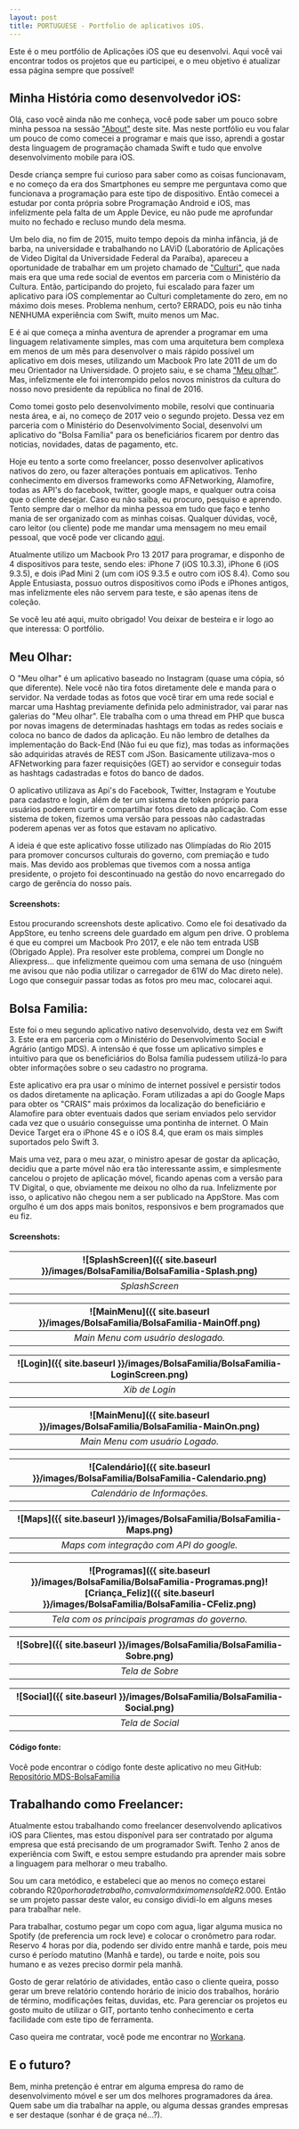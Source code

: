 ```yaml
---
layout: post
title: PORTUGUESE - Portfolio de aplicativos iOS.
---
```


Este é o meu portfólio de Aplicações iOS que eu desenvolvi. Aqui você vai encontrar todos os projetos que eu participei, e o meu objetivo é atualizar essa página sempre que possível!

## Minha História como desenvolvedor iOS:

Olá, caso você ainda não me conheça, você pode saber um pouco sobre minha pessoa na sessão ["About"](https://luzejunior.github.io/about/) deste site.
Mas neste portfólio eu vou falar um pouco de como comecei a programar e mais que isso, aprendi a gostar desta linguagem de programação chamada Swift e tudo que envolve desenvolvimento mobile para iOS.

Desde criança sempre fui curioso para saber como as coisas funcionavam, e no começo da era dos Smartphones eu sempre me perguntava como que funcionava a programação para este tipo de dispositivo. Então comecei a estudar por conta própria sobre Programação Android e iOS, mas infelizmente pela falta de um Apple Device, eu não pude me aprofundar muito no fechado e recluso mundo dela mesma.

Um belo dia, no fim de 2015, muito tempo depois da minha infância, já de barba, na universidade e trabalhando no LAViD (Laboratório de Aplicações de Video Digital da Universidade Federal da Paraíba), apareceu a oportunidade de trabalhar em um projeto chamado de ["Culturi"](http://www.culturi.com.br/), que nada mais era que uma rede social de eventos em parceria com o Ministério da Cultura. Então, participando do projeto, fui escalado para fazer um aplicativo para iOS complementar ao Culturi completamente do zero, em no máximo dois meses. Problema nenhum, certo? ERRADO, pois eu não tinha NENHUMA experiência com Swift, muito menos um Mac.

E é ai que começa a minha aventura de aprender a programar em uma linguagem relativamente simples, mas com uma arquitetura bem complexa em menos de um mês para desenvolver o mais rápido possível um aplicativo em dois meses, utilizando um Macbook Pro late 2011 de um do meu Orientador na Universidade. O projeto saiu, e se chama ["Meu olhar"](http://meuolhar.culturi.com.br/). Mas, infelizmente ele foi interrompido pelos novos ministros da cultura do nosso novo presidente da república no final de 2016.

Como tomei gosto pelo desenvolvimento mobile, resolvi que continuaria nesta área, e ai, no começo de 2017 veio o segundo projeto. Dessa vez em parceria com o Ministério do Desenvolvimento Social, desenvolvi um aplicativo do "Bolsa Família" para os beneficiários ficarem por dentro das noticias, novidades, datas de pagamento, etc.

Hoje eu tento a sorte como freelancer, posso desenvolver aplicativos nativos do zero, ou fazer alterações pontuais em aplicativos. Tenho conhecimento em diversos frameworks como AFNetworking, Alamofire, todas as API's do facebook, twitter, google maps, e qualquer outra coisa que o cliente desejar. Caso eu não saiba, eu procuro, pesquiso e aprendo. Tento sempre dar o melhor da minha pessoa em tudo que faço e tenho mania de ser organizado com as minhas coisas. Qualquer dúvidas, você, caro leitor (ou cliente) pode me mandar uma mensagem no meu email pessoal, que você pode ver clicando [aqui](https://luzejunior.github.io/about/).

Atualmente utilizo um Macbook Pro 13 2017 para programar, e disponho de 4 dispositivos para teste, sendo eles: iPhone 7 (iOS 10.3.3), iPhone 6 (iOS 9.3.5), e dois iPad Mini 2 (um com iOS 9.3.5 e outro com iOS 8.4). Como sou Apple Entusiasta, possuo outros dispositivos como iPods e iPhones antigos, mas infelizmente eles não servem para teste, e são apenas itens de coleção.

Se você leu até aqui, muito obrigado! Vou deixar de besteira e ir logo ao que interessa: O portfólio.

## Meu Olhar:

 O "Meu olhar" é um aplicativo baseado no Instagram (quase uma cópia, só que diferente). Nele você não tira fotos diretamente dele e manda para o servidor. Na verdade todas as fotos que você tirar em uma rede social e marcar uma Hashtag previamente definida pelo administrador, vai parar nas galerias do "Meu olhar". Ele trabalha com o uma thread em PHP que busca por novas imagens de determinadas hashtags em todas as redes sociais e coloca no banco de dados da aplicação. Eu não lembro de detalhes da implementação do Back-End (Não fui eu que fiz), mas todas as informações são adquiridas através de REST com JSon. Basicamente utilizava-mos o AFNetworking para fazer requisições (GET) ao servidor e conseguir todas as hashtags cadastradas e fotos do banco de dados.

 O aplicativo utilizava as Api's do Facebook, Twitter, Instagram e Youtube para cadastro e login, além de ter um sistema de token próprio para usuários poderem curtir e compartilhar fotos direto da aplicação. Com esse sistema de token, fizemos uma versão para pessoas não cadastradas poderem apenas ver as fotos que estavam no aplicativo.

 A ideia é que este aplicativo fosse utilizado nas Olimpíadas do Rio 2015 para promover concursos culturais do governo, com premiação e tudo mais. Mas devido aos problemas que tivemos com a nossa antiga presidente, o projeto foi descontinuado na gestão do novo encarregado do cargo de gerência do nosso país.

#### Screenshots:

Estou procurando screenshots deste aplicativo. Como ele foi desativado da AppStore, eu tenho screens dele guardado em algum pen drive. O problema é que eu comprei um Macbook Pro 2017, e ele não tem entrada USB (Obrigado Apple). Pra resolver este problema, comprei um Dongle no Aliexpress... que infelizmente queimou com uma semana de uso (ninguém me avisou que não podia utilizar o carregador de 61W do Mac direto nele). Logo que conseguir passar todas as fotos pro meu mac, colocarei aqui.

## Bolsa Familia:

Este foi o meu segundo aplicativo nativo desenvolvido, desta vez em Swift 3. Este era em parceria com o Ministério do Desenvolvimento Social e Agrário (antigo MDS). A intensão é que fosse um aplicativo simples e intuitivo para que os beneficiários do Bolsa família pudessem utilizá-lo para obter informações sobre o seu cadastro no programa.

Este aplicativo era pra usar o mínimo de internet possível e persistir todos os dados diretamente na aplicação. Foram utilizadas a api do Google Maps para obter os "CRAIS" mais próximos da localização do beneficiário e Alamofire para obter eventuais dados que seriam enviados pelo servidor cada vez que o usuário conseguisse uma pontinha de internet. O Main Device Target era o iPhone 4S e o iOS 8.4, que eram os mais simples suportados pelo Swift 3.

Mais uma vez, para o meu azar, o ministro apesar de gostar da aplicação, decidiu que a parte móvel não era tão interessante assim, e simplesmente cancelou o projeto de aplicação móvel, ficando apenas com a versão para TV Digital, o que, obviamente me deixou no olho da rua. Infelizmente por isso, o aplicativo não chegou nem a ser publicado na AppStore. Mas com orgulho é um dos apps mais bonitos, responsivos e bem programados que eu fiz.

#### Screenshots:

| ![SplashScreen]({{ site.baseurl }}/images/BolsaFamilia/BolsaFamilia-Splash.png) |
|:--:|
| *SplashScreen* |

| ![MainMenu]({{ site.baseurl }}/images/BolsaFamilia/BolsaFamilia-MainOff.png) |
|:--:|
| *Main Menu com usuário deslogado.* |

| ![Login]({{ site.baseurl }}/images/BolsaFamilia/BolsaFamilia-LoginScreen.png) |
|:--:|
| *Xib de Login* |

| ![MainMenu]({{ site.baseurl }}/images/BolsaFamilia/BolsaFamilia-MainOn.png) |
|:--:|
| *Main Menu com usuário Logado.* |

| ![Calendário]({{ site.baseurl }}/images/BolsaFamilia/BolsaFamilia-Calendario.png) |
|:--:|
| *Calendário de Informações.* |

| ![Maps]({{ site.baseurl }}/images/BolsaFamilia/BolsaFamilia-Maps.png) |
|:--:|
| *Maps com integração com API do google.* |

| ![Programas]({{ site.baseurl }}/images/BolsaFamilia/BolsaFamilia-Programas.png)![Criança_Feliz]({{ site.baseurl }}/images/BolsaFamilia/BolsaFamilia-CFeliz.png) |
|:--:|
| *Tela com os principais programas do governo.* |

| ![Sobre]({{ site.baseurl }}/images/BolsaFamilia/BolsaFamilia-Sobre.png) |
|:--:|
| *Tela de Sobre* |

| ![Social]({{ site.baseurl }}/images/BolsaFamilia/BolsaFamilia-Social.png) |
|:--:|
| *Tela de Social* |

#### Código fonte:

Você pode encontrar o código fonte deste aplicativo no meu GitHub: [Repositório MDS-BolsaFamilia](https://github.com/luzejunior/MDS-BolsaFamilia)

## Trabalhando como Freelancer:

Atualmente estou trabalhando como freelancer desenvolvendo aplicativos iOS para Clientes, mas estou disponível para ser contratado por alguma empresa que está precisando de um programador Swift. Tenho 2 anos de experiência com Swift, e estou sempre estudando pra aprender mais sobre a linguagem para melhorar o meu trabalho.

Sou um cara metódico, e estabeleci que ao menos no começo estarei cobrando R$20 por hora de trabalho, com valor máximo mensal de R$2.000. Então se um projeto passar deste valor, eu consigo dividi-lo em alguns meses para trabalhar nele.

Para trabalhar, costumo pegar um copo com agua, ligar alguma musica no Spotify (de preferencia um rock leve) e colocar o cronômetro para rodar. Reservo 4 horas por dia, podendo ser divido entre manhã e tarde, pois meu curso é período matutino (Manhã e tarde), ou tarde e noite, pois sou humano e as vezes preciso dormir pela manhã.

Gosto de gerar relatório de atividades, então caso o cliente queira, posso gerar um breve relatório contendo horário de inicio dos trabalhos, horário de término, modificações feitas, duvidas, etc. Para gerenciar os projetos eu gosto muito de utilizar o GIT, portanto tenho conhecimento e certa facilidade com este tipo de ferramenta.

Caso queira me contratar, você pode me encontrar no [Workana](https://www.workana.com/freelancer/7577f01765503cb46109e759038a8009).

## E o futuro?

Bem, minha pretenção é entrar em alguma empresa do ramo de desenvolvimento móvel e ser um dos melhores programadores da área. Quem sabe um dia trabalhar na apple, ou alguma dessas grandes empresas e ser destaque (sonhar é de graça né...?).
